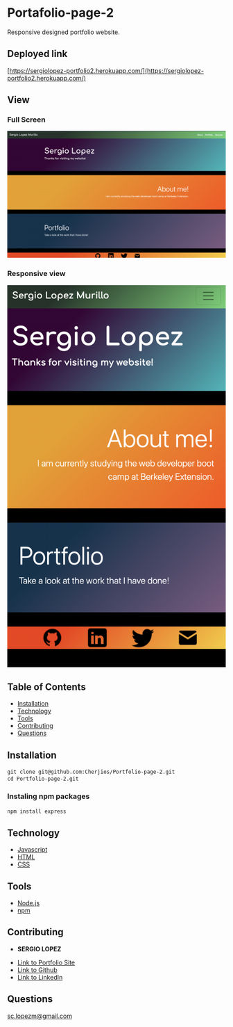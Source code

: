 # Portafolio-page-2
Responsive designed portfolio website.

## Deployed link
[https://sergiolopez-portfolio2.herokuapp.com/](https://sergiolopez-portfolio2.herokuapp.com/)

## View

### Full Screen
![img](./public/img/fullscreen.png)

### Responsive view
![img](./public/img/responsive.png)

## Table of Contents
- [Installation](#Installation)
- [Technology](#Technology)
- [Tools](#Tools)
- [Contributing](#Contributing)
- [Questions](#Questions)

## Installation
```
git clone git@github.com:Cherjios/Portfolio-page-2.git
cd Portfolio-page-2.git
```
### Instaling npm packages 
```
npm install express
```

## Technology
* [Javascript](https://developer.mozilla.org/en-US/docs/Web/)
* [HTML](https://developer.mozilla.org/en-US/docs/Web/HTML)
* [CSS](https://developer.mozilla.org/en-US/docs/Web/CSS)

## Tools
* [Node.js](https://nodejs.org/en/)
* [npm](https://www.npmjs.com/)

## Contributing
* **SERGIO LOPEZ** 

- [Link to Portfolio Site](https://cherjios.github.io/Responsive-Portfolio/)
- [Link to Github](https://github.com/cherjios)
- [Link to LinkedIn](https://www.linkedin.com/in/sergio-lopez-81790579)

## Questions
 sc.lopezm@gmail.com
